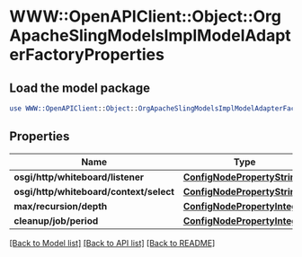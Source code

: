 # WWW::OpenAPIClient::Object::OrgApacheSlingModelsImplModelAdapterFactoryProperties

## Load the model package
```perl
use WWW::OpenAPIClient::Object::OrgApacheSlingModelsImplModelAdapterFactoryProperties;
```

## Properties
Name | Type | Description | Notes
------------ | ------------- | ------------- | -------------
**osgi/http/whiteboard/listener** | [**ConfigNodePropertyString**](ConfigNodePropertyString.md) |  | [optional] 
**osgi/http/whiteboard/context/select** | [**ConfigNodePropertyString**](ConfigNodePropertyString.md) |  | [optional] 
**max/recursion/depth** | [**ConfigNodePropertyInteger**](ConfigNodePropertyInteger.md) |  | [optional] 
**cleanup/job/period** | [**ConfigNodePropertyInteger**](ConfigNodePropertyInteger.md) |  | [optional] 

[[Back to Model list]](../README.md#documentation-for-models) [[Back to API list]](../README.md#documentation-for-api-endpoints) [[Back to README]](../README.md)


